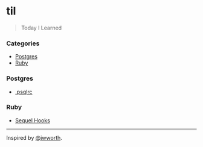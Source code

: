# til
    
> Today I Learned


### Categories

* [Postgres](#postgres)
* [Ruby](#ruby)


### Postgres

- [.psqlrc](postgres/psqlrc.md)

### Ruby

- [Sequel Hooks](ruby/sequel_hooks.md)


---

Inspired by [@jwworth](https://github.com/jwworth/til).
